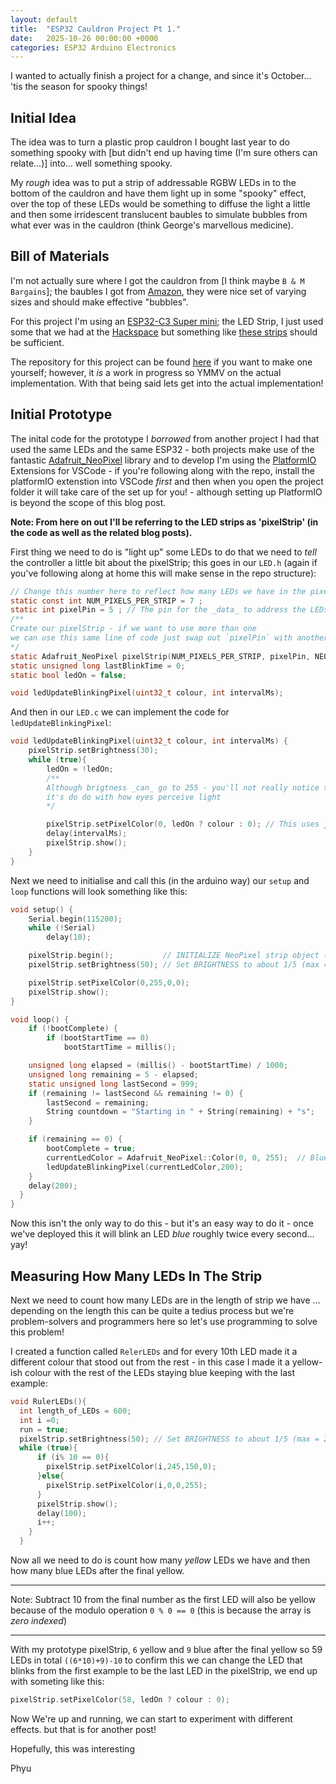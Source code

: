 ```yaml
---
layout: default
title:  "ESP32 Cauldron Project Pt 1."
date:   2025-10-26 00:00:00 +0000
categories: ESP32 Arduino Electronics
---
```


I wanted to actually finish a project for a change, and since it's October... 'tis the season for spooky things! 


## Initial Idea

The idea was to turn a plastic prop cauldron I bought last year to do something spooky with [but didn't end up having time (I'm sure others can relate...)] into... well something spooky.

My _rough_ idea was to put a strip of addressable RGBW LEDs in to the bottom of the cauldron and have them light up in some "spooky" effect, over the top of these LEDs would be something to diffuse the light a little and then some irridescent translucent baubles to simulate bubbles from what ever was in the cauldron (think George's marvellous medicine).

## Bill of Materials

I'm not actually sure where I got the cauldron from [I think maybe `B & M Bargains`]; the baubles I got from [Amazon][1], they were nice set of varying sizes and should make effective "bubbles". 

For this project I'm using an [ESP32-C3 Super mini][3]; the LED Strip, I just used some that we had at the [Hackspace][5] but something like [these strips][4] should be sufficient.

The repository for this project can be found [here][1] if you want to make one yourself; however, it _is_ a work in progress so YMMV on the actual implementation. With that being said lets get into the actual implementation!


## Initial Prototype
The inital code for the prototype I _borrowed_ from another project I had that used the same LEDs and the same ESP32 - both projects make use of the fantastic [Adafruit_NeoPixel][6] library and to develop I'm using the [PlatformIO][7] Extensions for VSCode - if you're following along with the repo, install the platformIO extenstion into VSCode _first_ and then when you open the project folder it will take care of the set up for you! - although setting up PlatformIO is beyond the scope of this blog post.

**Note: From here on out I'll be referring to the LED strips as 'pixelStrip' (in the code as well as the related blog posts).**

First thing we need to do is "light up" some LEDs to do that we need to _tell_ the controller a little bit about the pixelStrip; this goes in our `LED.h` (again if you've following along at home this will make sense in the repo structure):

```c
// Change this number here to reflect how many LEDs we have in the pixelStrip
static const int NUM_PIXELS_PER_STRIP = 7 ; 
static int pixelPin = 5 ; // The pin for the _data_ to address the LEDs in the pixelStrip
/**
Create our pixelStrip - if we want to use more than one 
we can use this same line of code just swap out `pixelPin` with another pin number
*/
static Adafruit_NeoPixel pixelStrip(NUM_PIXELS_PER_STRIP, pixelPin, NEO_GRB + NEO_KHZ800); 
static unsigned long lastBlinkTime = 0;
static bool ledOn = false;

void ledUpdateBlinkingPixel(uint32_t colour, int intervalMs);
```

And then in our `LED.c` we can implement the code for `ledUpdateBlinkingPixel`:

```c
void ledUpdateBlinkingPixel(uint32_t colour, int intervalMs) {
    pixelStrip.setBrightness(30);
    while (true){
        ledOn = !ledOn;
        /**
        Although brigtness _can_ go to 255 - you'll not really notice the difference after about 50... 
        it's do do with how eyes perceive light
        */

        pixelStrip.setPixelColor(0, ledOn ? colour : 0); // This uses just the first LED in the strip
        delay(intervalMs);
        pixelStrip.show();
    }
}
```

Next we need to initialise and call this (in the arduino way) our `setup` and `loop` functions will look something like this:

```c
void setup() {
    Serial.begin(115200);
    while (!Serial)
        delay(10);

    pixelStrip.begin();           // INITIALIZE NeoPixel strip object (REQUIRED)
    pixelStrip.setBrightness(50); // Set BRIGHTNESS to about 1/5 (max = 255)

    pixelStrip.setPixelColor(0,255,0,0);
    pixelStrip.show();
}

void loop() {
    if (!bootComplete) {
        if (bootStartTime == 0)
            bootStartTime = millis();

    unsigned long elapsed = (millis() - bootStartTime) / 1000;
    unsigned long remaining = 5 - elapsed;
    static unsigned long lastSecond = 999;
    if (remaining != lastSecond && remaining != 0) {
        lastSecond = remaining;
        String countdown = "Starting in " + String(remaining) + "s";
    }

    if (remaining == 0) {
        bootComplete = true;
        currentLedColor = Adafruit_NeoPixel::Color(0, 0, 255);  // Blue for main menu
        ledUpdateBlinkingPixel(currentLedColor,200);
    }
    delay(200);
  }
}
```

Now this isn't the only way to do this - but it's an easy way to do it - once we've deployed this it will blink an LED _blue_ roughly twice every second... yay!

## Measuring How Many LEDs In The Strip

Next we need to count how many LEDs are in the length of strip we have ... depending on the length this can be quite a tedius process but we're problem-solvers and programmers here so let's use programming to solve this problem!

I created a function called `RelerLEDs` and for every 10th LED made it a different colour that stood out from the rest - in this case I made it a yellow-ish colour with the rest of the LEDs staying blue keeping with the last example:

```c
void RulerLEDs(){
  int length_of_LEDs = 600;
  int i =0; 
  run = true;
  pixelStrip.setBrightness(50); // Set BRIGHTNESS to about 1/5 (max = 255)
  while (true){
      if (i% 10 == 0){
        pixelStrip.setPixelColor(i,245,150,0);
      }else{
        pixelStrip.setPixelColor(i,0,0,255);
      }
      pixelStrip.show();
      delay(100);
      i++;
    }
  }
```
Now all we need to do is count how many _yellow_ LEDs we have and then how many blue LEDs after the final yellow. 

---
Note: Subtract 10 from the final number as the first LED will also be yellow because of the modulo operation `0 % 0 == 0` (this is because the array is _zero indexed_)

---

With my prototype pixelStrip, `6` yellow and `9` blue after the final yellow so 59 LEDs in total `((6*10)+9)-10` to confirm this we can change the LED that blinks from the first example to be the last LED in the pixelStrip, we end up with someting like this:

```c
pixelStrip.setPixelColor(58, ledOn ? colour : 0); 
```

Now We're up and running, we can start to experiment with different effects. but that is for another post!

Hopefully, this was interesting

Phyu


[1]: https://github.com/phyushin/CauldronESP32
[2]: https://www.amazon.co.uk/dp/B0B985G92X
[3]: https://www.aliexpress.com/item/1005006904525598.html
[4]: https://www.aliexpress.com/item/1005009231346728.html
[5]: https://leighhack.org
[6]: https://github.com/adafruit/Adafruit_NeoPixel
[7]: https://github.com/platformio